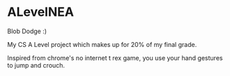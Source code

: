 # ALevelNEA
Blob Dodge :)

My CS A Level project which makes up for 20% of my final grade.

Inspired from chrome's no internet t rex game, you use your hand gestures to jump and crouch.
